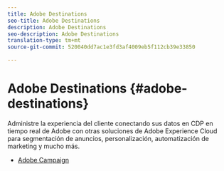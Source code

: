 ```yaml
---
title: Adobe Destinations
seo-title: Adobe Destinations
description: Adobe Destinations
seo-description: Adobe Destinations
translation-type: tm+mt
source-git-commit: 520040dd7ac1e3fd3af4009eb5f112cb39e33850

---
```



# Adobe Destinations {#adobe-destinations}

Administre la experiencia del cliente conectando sus datos en CDP en tiempo real de Adobe con otras soluciones de Adobe Experience Cloud para segmentación de anuncios, personalización, automatización de marketing y mucho más.

* [Adobe Campaign](/help/rtcdp/destinations/adobe-campaign-destination.md)